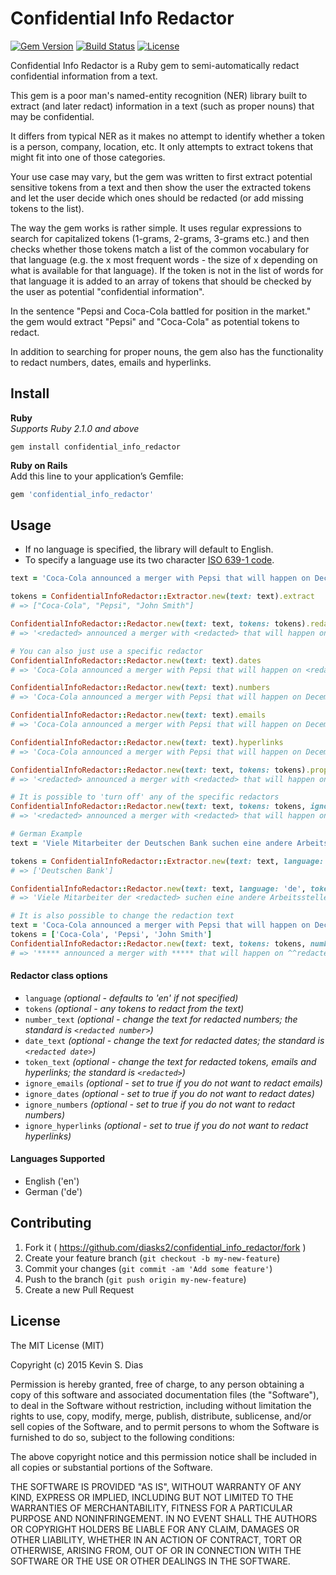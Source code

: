 # Confidential Info Redactor

[![Gem Version](https://badge.fury.io/rb/confidential_info_redactor.svg)](http://badge.fury.io/rb/confidential_info_redactor) [![Build Status](https://travis-ci.org/diasks2/confidential_info_redactor.png)](https://travis-ci.org/diasks2/confidential_info_redactor) [![License](https://img.shields.io/badge/license-MIT-brightgreen.svg?style=flat)](https://github.com/diasks2/confidential_info_redactor/blob/master/LICENSE.txt)

Confidential Info Redactor is a Ruby gem to semi-automatically redact confidential information from a text.

This gem is a poor man's named-entity recognition (NER) library built to extract (and later redact) information in a text (such as proper nouns) that may be confidential. 

It differs from typical NER as it makes no attempt to identify whether a token is a person, company, location, etc. It only attempts to extract tokens that might fit into one of those categories.

Your use case may vary, but the gem was written to first extract potential sensitive tokens from a text and then show the user the extracted tokens and let the user decide which ones should be redacted (or add missing tokens to the list).

The way the gem works is rather simple. It uses regular expressions to search for capitalized tokens (1-grams, 2-grams, 3-grams etc.) and then checks whether those tokens match a list of the common vocabulary for that language (e.g. the x most frequent words - the size of x depending on what is available for that language). If the token is not in the list of words for that language it is added to an array of tokens that should be checked by the user as potential "confidential information".

In the sentence "Pepsi and Coca-Cola battled for position in the market." the gem would extract "Pepsi" and "Coca-Cola" as potential tokens to redact.

In addition to searching for proper nouns, the gem also has the functionality to redact numbers, dates, emails and hyperlinks.

## Install  

**Ruby**  
*Supports Ruby 2.1.0 and above*
```
gem install confidential_info_redactor
```

**Ruby on Rails**  
Add this line to your application’s Gemfile:
```ruby
gem 'confidential_info_redactor'
```

## Usage

* If no language is specified, the library will default to English.   
* To specify a language use its two character [ISO 639-1 code](https://www.tm-town.com/languages).  

```ruby
text = 'Coca-Cola announced a merger with Pepsi that will happen on December 15th, 2020 for $200,000,000,000. Please contact John Smith at j.smith@example.com or visit http://www.super-fake-merger.com.'

tokens = ConfidentialInfoRedactor::Extractor.new(text: text).extract
# => ["Coca-Cola", "Pepsi", "John Smith"]

ConfidentialInfoRedactor::Redactor.new(text: text, tokens: tokens).redact
# => '<redacted> announced a merger with <redacted> that will happen on <redacted date> for <redacted number>. Please contact <redacted> at <redacted> or visit <redacted>.'

# You can also just use a specific redactor
ConfidentialInfoRedactor::Redactor.new(text: text).dates
# => 'Coca-Cola announced a merger with Pepsi that will happen on <redacted date> for $200,000,000,000. Please contact John Smith at j.smith@example.com or visit http://www.super-fake-merger.com.'

ConfidentialInfoRedactor::Redactor.new(text: text).numbers
# => 'Coca-Cola announced a merger with Pepsi that will happen on December 15th, 2020 for <redacted number>. Please contact John Smith at j.smith@example.com or visit http://www.super-fake-merger.com.'

ConfidentialInfoRedactor::Redactor.new(text: text).emails
# => 'Coca-Cola announced a merger with Pepsi that will happen on December 15th, 2020 for $200,000,000,000. Please contact John Smith at <redacted> or visit http://www.super-fake-merger.com.'

ConfidentialInfoRedactor::Redactor.new(text: text).hyperlinks
# => 'Coca-Cola announced a merger with Pepsi that will happen on December 15th, 2020 for $200,000,000,000. Please contact John Smith at j.smith@example.com or visit <redacted>.'

ConfidentialInfoRedactor::Redactor.new(text: text, tokens: tokens).proper_nouns
# => '<redacted> announced a merger with <redacted> that will happen on December 15th, 2020 for $200,000,000,000. Please contact <redacted> at j.smith@example.com or visit http://www.super-fake-merger.com.'

# It is possible to 'turn off' any of the specific redactors
ConfidentialInfoRedactor::Redactor.new(text: text, tokens: tokens, ignore_numbers: true).redact
# => '<redacted> announced a merger with <redacted> that will happen on <redacted date> for $200,000,000,000. Please contact <redacted> at <redacted> or visit <redacted>.'

# German Example
text = 'Viele Mitarbeiter der Deutschen Bank suchen eine andere Arbeitsstelle.'

tokens = ConfidentialInfoRedactor::Extractor.new(text: text, language: 'de').extract
# => ['Deutschen Bank']

ConfidentialInfoRedactor::Redactor.new(text: text, language: 'de', tokens: tokens).redact
# => 'Viele Mitarbeiter der <redacted> suchen eine andere Arbeitsstelle.'

# It is also possible to change the redaction text
text = 'Coca-Cola announced a merger with Pepsi that will happen on December 15th, 2020 for $200,000,000,000. Please contact John Smith at j.smith@example.com or visit http://www.super-fake-merger.com.'
tokens = ['Coca-Cola', 'Pepsi', 'John Smith']
ConfidentialInfoRedactor::Redactor.new(text: text, tokens: tokens, number_text: '**redacted number**', date_text: '^^redacted date^^', token_text: '*****').redact
# => '***** announced a merger with ***** that will happen on ^^redacted date^^ for **redacted number**. Please contact ***** at ***** or visit *****.'
```

#### Redactor class options
* `language` *(optional - defaults to 'en' if not specified)*
* `tokens` *(optional - any tokens to redact from the text)*
* `number_text` *(optional - change the text for redacted numbers; the standard is `<redacted number>`)*
* `date_text` *(optional - change the text for redacted dates; the standard is `<redacted date>`)*
* `token_text` *(optional - change the text for redacted tokens, emails and hyperlinks; the standard is `<redacted>`)*
* `ignore_emails` *(optional - set to true if you do not want to redact emails)*
* `ignore_dates` *(optional - set to true if you do not want to redact dates)*
* `ignore_numbers` *(optional - set to true if you do not want to redact numbers)*
* `ignore_hyperlinks` *(optional - set to true if you do not want to redact hyperlinks)*

#### Languages Supported
* English ('en')
* German ('de')

## Contributing

1. Fork it ( https://github.com/diasks2/confidential_info_redactor/fork )
2. Create your feature branch (`git checkout -b my-new-feature`)
3. Commit your changes (`git commit -am 'Add some feature'`)
4. Push to the branch (`git push origin my-new-feature`)
5. Create a new Pull Request

## License

The MIT License (MIT)

Copyright (c) 2015 Kevin S. Dias

Permission is hereby granted, free of charge, to any person obtaining a copy
of this software and associated documentation files (the "Software"), to deal
in the Software without restriction, including without limitation the rights
to use, copy, modify, merge, publish, distribute, sublicense, and/or sell
copies of the Software, and to permit persons to whom the Software is
furnished to do so, subject to the following conditions:

The above copyright notice and this permission notice shall be included in
all copies or substantial portions of the Software.

THE SOFTWARE IS PROVIDED "AS IS", WITHOUT WARRANTY OF ANY KIND, EXPRESS OR
IMPLIED, INCLUDING BUT NOT LIMITED TO THE WARRANTIES OF MERCHANTABILITY,
FITNESS FOR A PARTICULAR PURPOSE AND NONINFRINGEMENT. IN NO EVENT SHALL THE
AUTHORS OR COPYRIGHT HOLDERS BE LIABLE FOR ANY CLAIM, DAMAGES OR OTHER
LIABILITY, WHETHER IN AN ACTION OF CONTRACT, TORT OR OTHERWISE, ARISING FROM,
OUT OF OR IN CONNECTION WITH THE SOFTWARE OR THE USE OR OTHER DEALINGS IN
THE SOFTWARE.